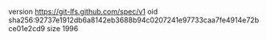 version https://git-lfs.github.com/spec/v1
oid sha256:92737e1912db6a8142eb3688b94c0207241e97733caa7fe4914e72bce01e2cd9
size 1996
